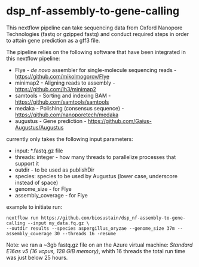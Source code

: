 # dsp_nf-assembly-to-gene-calling

This nextflow pipeline can take sequencing data from Oxford Nanopore Technologies (fastq or gzipped fastq) and conduct required steps in order to attain gene prediction as a gff3 file.

The pipeline relies on the following software that have been integrated in this nextflow pipeline:
* Flye - _de novo_ assembler for single-molecule sequencing reads - https://github.com/mikolmogorov/Flye
* minimap2 - Aligning reads to assembly - https://github.com/lh3/minimap2
* samtools - Sorting and indexing BAM - https://github.com/samtools/samtools
* medaka - Polishing (consensus sequence) - https://github.com/nanoporetech/medaka
* augustus - Gene prediction - https://github.com/Gaius-Augustus/Augustus

 currently only takes the following input parameters:

* input: *.fastq.gz file
* threads: integer - how many threads to parallelize processes that support it
* outdir -  to be used as publishDir
* species: species to be used by Augustus (lower case, underscore instead of space)
* genome_size - for Flye
* assembly_coverage - for Flye


example to initiate run:

```
nextflow run https://github.com/biosustain/dsp_nf-assembly-to-gene-calling --input my_data.fq.gz \
--outdir results --species aspergillus_oryzae --genome_size 37m --assembly_coverage 30 --threads 16 -resume
```

Note: we ran a ~3gb fastq.gz file on an the Azure virtual machine: *Standard E16as v5 (16 vcpus, 128 GiB memory)*, whith 16 threads the total run time was just below 25 hours.
